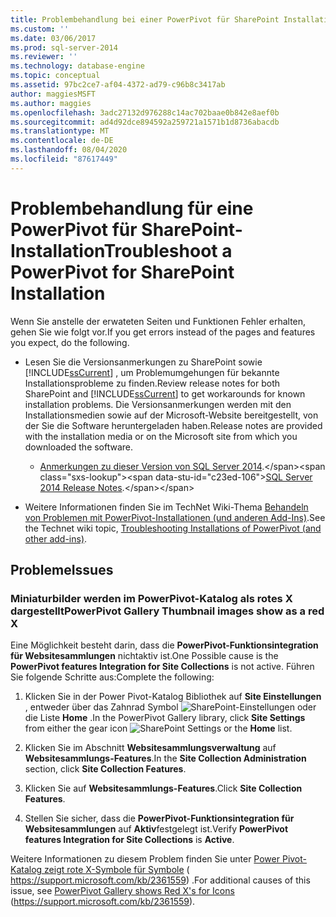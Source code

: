 ```yaml
---
title: Problembehandlung bei einer PowerPivot für SharePoint Installation | Microsoft-Dokumentation
ms.custom: ''
ms.date: 03/06/2017
ms.prod: sql-server-2014
ms.reviewer: ''
ms.technology: database-engine
ms.topic: conceptual
ms.assetid: 97bc2ce7-af04-4372-ad79-c96b8c3417ab
author: maggiesMSFT
ms.author: maggies
ms.openlocfilehash: 3adc27132d976288c14ac702baae0b842e8aef0b
ms.sourcegitcommit: ad4d92dce894592a259721a1571b1d8736abacdb
ms.translationtype: MT
ms.contentlocale: de-DE
ms.lasthandoff: 08/04/2020
ms.locfileid: "87617449"
---
```

# <a name="troubleshoot-a-powerpivot-for-sharepoint-installation"></a><span data-ttu-id="c23ed-102">Problembehandlung für eine PowerPivot für SharePoint-Installation</span><span class="sxs-lookup"><span data-stu-id="c23ed-102">Troubleshoot a PowerPivot for SharePoint Installation</span></span>
  <span data-ttu-id="c23ed-103">Wenn Sie anstelle der erwateten Seiten und Funktionen Fehler erhalten, gehen Sie wie folgt vor.</span><span class="sxs-lookup"><span data-stu-id="c23ed-103">If you get errors instead of the pages and features you expect, do the following.</span></span>  
  
-   <span data-ttu-id="c23ed-104">Lesen Sie die Versionsanmerkungen zu SharePoint sowie [!INCLUDE[ssCurrent](../../includes/sscurrent-md.md)] , um Problemumgehungen für bekannte Installationsprobleme zu finden.</span><span class="sxs-lookup"><span data-stu-id="c23ed-104">Review release notes for both SharePoint and [!INCLUDE[ssCurrent](../../includes/sscurrent-md.md)] to get workarounds for known installation problems.</span></span> <span data-ttu-id="c23ed-105">Die Versionsanmerkungen werden mit den Installationsmedien sowie auf der Microsoft-Website bereitgestellt, von der Sie die Software heruntergeladen haben.</span><span class="sxs-lookup"><span data-stu-id="c23ed-105">Release notes are provided with the installation media or on the Microsoft site from which you downloaded the software.</span></span>  
  
    -   <span data-ttu-id="c23ed-106">[Anmerkungen zu dieser Version von SQL Server 2014](https://technet.microsoft.com/library/dn169381\(v=sql.15\).aspx).</span><span class="sxs-lookup"><span data-stu-id="c23ed-106">[SQL Server 2014 Release Notes](https://technet.microsoft.com/library/dn169381\(v=sql.15\).aspx).</span></span>  
  
-   <span data-ttu-id="c23ed-107">Weitere Informationen finden Sie im TechNet Wiki-Thema [Behandeln von Problemen mit PowerPivot-Installationen (und anderen Add-Ins)](https://social.technet.microsoft.com/wiki/contents/articles/13737.troubleshooting-installations-of-powerpivot-and-other-add-ins.aspx).</span><span class="sxs-lookup"><span data-stu-id="c23ed-107">See the Technet wiki topic, [Troubleshooting Installations of PowerPivot (and other add-ins)](https://social.technet.microsoft.com/wiki/contents/articles/13737.troubleshooting-installations-of-powerpivot-and-other-add-ins.aspx).</span></span>  
  
## <a name="issues"></a><span data-ttu-id="c23ed-108">Probleme</span><span class="sxs-lookup"><span data-stu-id="c23ed-108">Issues</span></span>  
  
### <a name="powerpivot-gallery-thumbnail-images-show-as-a-red-x"></a><span data-ttu-id="c23ed-109">Miniaturbilder werden im PowerPivot-Katalog als rotes X dargestellt</span><span class="sxs-lookup"><span data-stu-id="c23ed-109">PowerPivot Gallery Thumbnail images show as a red X</span></span>  
 <span data-ttu-id="c23ed-110">Eine Möglichkeit besteht darin, dass die **PowerPivot-Funktionsintegration für Websitesammlungen** nichtaktiv ist.</span><span class="sxs-lookup"><span data-stu-id="c23ed-110">One Possible cause is the **PowerPivot features Integration for Site Collections** is not active.</span></span> <span data-ttu-id="c23ed-111">Führen Sie folgende Schritte aus:</span><span class="sxs-lookup"><span data-stu-id="c23ed-111">Complete the following:</span></span>  
  
1.  <span data-ttu-id="c23ed-112">Klicken Sie in der Power Pivot-Katalog Bibliothek auf **Site Einstellungen** , entweder über das Zahnrad Symbol ![SharePoint-Einstellungen](https://docs.microsoft.com/analysis-services/analysis-services/media/as-sharepoint2013-settings-gear.gif "SharePoint-Einstellungen") oder die Liste **Home** .</span><span class="sxs-lookup"><span data-stu-id="c23ed-112">In the PowerPivot Gallery library, click **Site Settings** from either the gear icon ![SharePoint Settings](https://docs.microsoft.com/analysis-services/analysis-services/media/as-sharepoint2013-settings-gear.gif "SharePoint Settings") or the **Home** list.</span></span>  
  
2.  <span data-ttu-id="c23ed-113">Klicken Sie im Abschnitt **Websitesammlungsverwaltung** auf **Websitesammlungs-Features**.</span><span class="sxs-lookup"><span data-stu-id="c23ed-113">In the **Site Collection Administration** section, click **Site Collection Features**.</span></span>  
  
3.  <span data-ttu-id="c23ed-114">Klicken Sie auf **Websitesammlungs-Features**.</span><span class="sxs-lookup"><span data-stu-id="c23ed-114">Click **Site Collection Features**.</span></span>  
  
4.  <span data-ttu-id="c23ed-115">Stellen Sie sicher, dass die **PowerPivot-Funktionsintegration für Websitesammlungen** auf **Aktiv**festgelegt ist.</span><span class="sxs-lookup"><span data-stu-id="c23ed-115">Verify **PowerPivot features Integration for Site Collections** is **Active**.</span></span>  
  
 <span data-ttu-id="c23ed-116">Weitere Informationen zu diesem Problem finden Sie unter [Power Pivot-Katalog zeigt rote X-Symbole für Symbole](https://support.microsoft.com/kb/2361559) ( https://support.microsoft.com/kb/2361559) .</span><span class="sxs-lookup"><span data-stu-id="c23ed-116">For additional causes of this issue, see [PowerPivot Gallery shows Red X's for Icons](https://support.microsoft.com/kb/2361559) (https://support.microsoft.com/kb/2361559).</span></span>  
  
  
